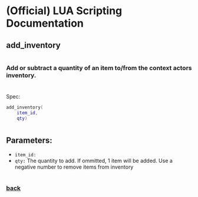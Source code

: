 
# (Official) LUA Scripting Documentation

## add_inventory
#
### Add or subtract a quantity of an item to/from the context actors inventory.
#
Spec:
```lua
add_inventory(
	item_id,
	qty)
```
#
## Parameters:
- `item_id:` 
- `qty:` The quantity to add. If ommitted, 1 item will be added. Use a negative number to remove items from inventory
#
### [back](../inventory)
